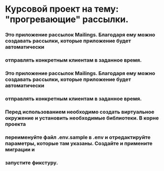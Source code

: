 # Курсовой проект на тему: "прогревающие" рассылки.

### Это приложение рассылок Mailings. Благодаря ему можно создавать рассылки, которые приложение будет автоматически
### отправлять конкретным клиентам в заданное время.

### Это приложение рассылок Mailings. Благодаря ему можно создавать рассылки, которые приложение будет автоматически
### отправлять конкретным клиентам в заданное время.

### Перед использованием необходимо создать виртуальное окружение и установить необходимые библиотеки. В корне проекта
### переименуйте файл .env.sample в .env и отредактируйте параметры, которые там указаны. Создайте и примените миграции и
### запустите фикстуру.
